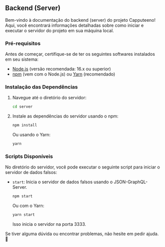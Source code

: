 ## Backend (Server)

Bem-vindo à documentação do backend (server) do projeto Capputeeno! Aqui, você encontrará informações detalhadas sobre como iniciar e executar o servidor do projeto em sua máquina local.

### Pré-requisitos

Antes de começar, certifique-se de ter os seguintes softwares instalados em seu sistema:

- [Node.js](https://nodejs.org/) (versão recomendada: 16.x ou superior)
- [npm](https://www.npmjs.com/) (vem com o Node.js) ou [Yarn](https://yarnpkg.com/) (recomendado)

### Instalação das Dependências

1. Navegue até o diretório do servidor:

   ```bash
   cd server
   ```

2. Instale as dependências do servidor usando o npm:

   ```bash
   npm install
   ```

   Ou usando o Yarn:

   ```bash
   yarn
   ```

### Scripts Disponíveis

No diretório do servidor, você pode executar o seguinte script para iniciar o servidor de dados falsos:

- `start`: Inicia o servidor de dados falsos usando o JSON-GraphQL-Server.

   ```bash
   npm start
   ```

   Ou com o Yarn:

   ```bash
   yarn start
   ```

   Isso inicia o servidor na porta 3333.

Se tiver alguma dúvida ou encontrar problemas, não hesite em pedir ajuda. 🌟